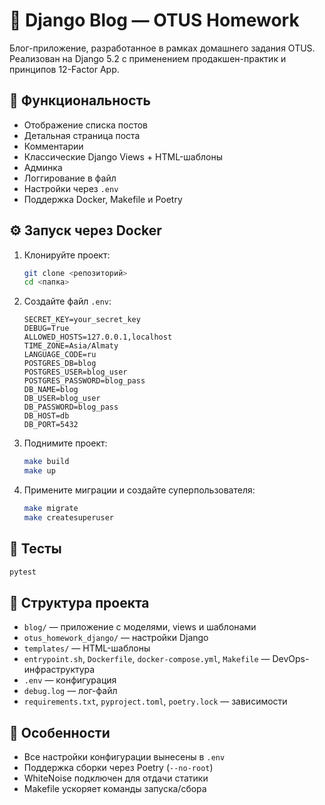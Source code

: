 # 📝 Django Blog — OTUS Homework
Блог-приложение, разработанное в рамках домашнего задания OTUS. Реализован на Django 5.2 с применением продакшен-практик и принципов 12-Factor App.

## 🚀 Функциональность
* Отображение списка постов
* Детальная страница поста
* Комментарии
* Классические Django Views + HTML-шаблоны
* Админка
* Логгирование в файл
* Настройки через `.env`
* Поддержка Docker, Makefile и Poetry

## ⚙️ Запуск через Docker
1. Клонируйте проект:
   ```bash
   git clone <репозиторий>
   cd <папка>
   ```

2. Создайте файл `.env`:
   ```env
   SECRET_KEY=your_secret_key
   DEBUG=True
   ALLOWED_HOSTS=127.0.0.1,localhost
   TIME_ZONE=Asia/Almaty
   LANGUAGE_CODE=ru
   POSTGRES_DB=blog
   POSTGRES_USER=blog_user
   POSTGRES_PASSWORD=blog_pass
   DB_NAME=blog
   DB_USER=blog_user
   DB_PASSWORD=blog_pass
   DB_HOST=db
   DB_PORT=5432
   ```

3. Поднимите проект:
   ```bash
   make build
   make up
   ```

4. Примените миграции и создайте суперпользователя:
   ```bash
   make migrate
   make createsuperuser
   ```

## 🧪 Тесты
```bash
pytest
```

## 📂 Структура проекта
* `blog/` — приложение с моделями, views и шаблонами
* `otus_homework_django/` — настройки Django
* `templates/` — HTML-шаблоны
* `entrypoint.sh`, `Dockerfile`, `docker-compose.yml`, `Makefile` — DevOps-инфраструктура
* `.env` — конфигурация
* `debug.log` — лог-файл
* `requirements.txt`, `pyproject.toml`, `poetry.lock` — зависимости

## 📌 Особенности
* Все настройки конфигурации вынесены в `.env`
* Поддержка сборки через Poetry (`--no-root`)
* WhiteNoise подключен для отдачи статики
* Makefile ускоряет команды запуска/сбора